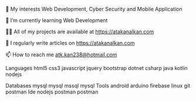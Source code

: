 🔭 My interests Web Development, Cyber Security and Mobile Application

🌱 I’m currently learning Web Development

👨‍💻 All of my projects are available at https://atakanalkan.com

📝 I regularly write articles on https://atakanalkan.com

📫 How to reach me atk.kan238@hotmail.com


Languages
html5 css3   javascript   jquery   bootstrap   dotnet   csharp   java   kotlin   nodejs

Databases
mysql   mysql   mssql   mysql
Tools
android   arduino   firebase   linux   git   postman
Ide
nodejs   postman   postman
